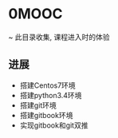 # 0MOOC
~ 此目录收集, 课程进入时的体验

## 进展

- 搭建Centos7环境
- 搭建python3.4环境
- 搭建git环境
- 搭建gitbook环境
- 实现gitbook和git双推
